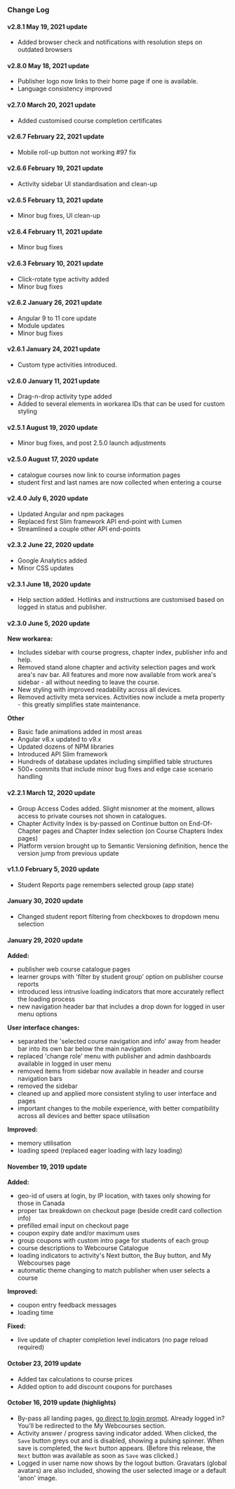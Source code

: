 ### Change Log

#### v2.8.1 May 19, 2021 update
- Added browser check and notifications with resolution steps on outdated browsers

#### v2.8.0 May 18, 2021 update
- Publisher logo now links to their home page if one is available.
- Language consistency improved

#### v2.7.0 March 20, 2021 update
- Added customised course completion certificates

#### v2.6.7 February 22, 2021 update
- Mobile roll-up button not working #97 fix

#### v2.6.6 February 19, 2021 update
- Activity sidebar UI standardisation and clean-up

#### v2.6.5 February 13, 2021 update
- Minor bug fixes, UI clean-up

#### v2.6.4 February 11, 2021 update
- Minor bug fixes

#### v2.6.3 February 10, 2021 update
- Click-rotate type activity added
- Minor bug fixes

#### v2.6.2 January 26, 2021 update
- Angular 9 to 11 core update
- Module updates
- Minor bug fixes

#### v2.6.1 January 24, 2021 update
- Custom type activities introduced.

#### v2.6.0 January 11, 2021 update
- Drag-n-drop activity type added
- Added to several elements in workarea IDs that can be used for custom styling

#### v2.5.1 August 19, 2020 update

- Minor bug fixes, and post 2.5.0 launch adjustments

#### v2.5.0 August 17, 2020 update

- catalogue courses now link to course information pages
- student first and last names are now collected when entering a course

#### v2.4.0 July 6, 2020 update

- Updated Angular and npm packages
- Replaced first Slim framework API end-point with Lumen
- Streamlined a couple other API end-points

#### v2.3.2 June 22, 2020 update

- Google Analytics added
- Minor CSS updates

#### v2.3.1 June 18, 2020 update

- Help section added. Hotlinks and instructions are customised based on logged in status and publisher.

#### v2.3.0 June 5, 2020 update

**New workarea:**
- Includes sidebar with course progress, chapter index, publisher info and help. 
- Removed stand alone chapter and activity selection pages and work area's nav bar. All features and more now available from work area's sidebar - all without needing to leave the course. 
- New styling with improved readability across all devices.
- Removed activity meta services. Activities now include a meta property - this greatly simplifies state maintenance.

**Other**
- Basic fade animations added in most areas
- Angular v8.x updated to v9.x
- Updated dozens of NPM libraries
- Introduced API Slim framework
- Hundreds of database updates including simplified table structures
- 500+ commits that include minor bug fixes and edge case scenario handling


#### v2.2.1 March 12, 2020 update
- Group Access Codes added. Slight misnomer at the moment, allows access to private courses not shown in catalogues.
- Chapter Activity Index is by-passed on Continue button on End-Of-Chapter pages and Chapter Index selection (on Course Chapters Index pages)
- Platform version brought up to Semantic Versioning definition, hence the version jump from previous update

#### v1.1.0 February 5, 2020 update
- Student Reports page remembers selected group (app state)

#### January 30, 2020 update
- Changed student report filtering from checkboxes to dropdown menu selection

#### January 29, 2020 update

**Added:**
- publisher web course catalogue pages
- learner groups with 'filter by student group' option on publisher course reports
- introduced less intrusive loading indicators that more accurately reflect the loading process
- new navigation header bar that includes a drop down for logged in user menu options

**User interface changes:**
- separated the 'selected course navigation and info' away from header bar into its own bar below the main navigation
- replaced 'change role' menu with publisher and admin dashboards available in logged in user menu
- removed items from sidebar now available in header and course navigation bars
- removed the sidebar
- cleaned up and applied more consistent styling to user interface and pages
- important changes to the mobile experience, with better compatibility across all devices and better space utilisation

**Improved:**
- memory utilisation
- loading speed (replaced eager loading with lazy loading)


#### November 19, 2019 update

**Added:**
- geo-id of users at login, by IP location, with taxes only showing for those in Canada
- proper tax breakdown on checkout page (beside credit card collection info)
- prefilled email input on checkout page
- coupon expiry date and/or maximum uses
- group coupons with custom intro page for students of each group
- course descriptions to Webcourse Catalogue
- loading indicators to activity's Next button, the Buy button, and My Webcourses page
- automatic theme changing to match publisher when user selects a course

**Improved:**
- coupon entry feedback messages
- loading time

**Fixed:**
- live update of chapter completion level indicators (no page reload required)


#### October 23, 2019 update
- Added tax calculations to course prices
- Added option to add discount coupons for purchases

#### October 16, 2019 update (highlights)
- By-pass all landing pages, [go direct to login prompt](https://www.cultivatelearning.ca/courses/login). Already logged in? You'll be redirected to the My Webcourses section.
- Activity answer / progress saving indicator added. When clicked, the `Save` button greys out and is disabled, showing a pulsing spinner. When save is completed, the `Next` button appears. (Before this release, the `Next` button was available as soon as `Save` was clicked.)
- Logged in user name now shows by the logout button. Gravatars (global avatars) are also included, showing the user selected image or a default 'anon' image.
